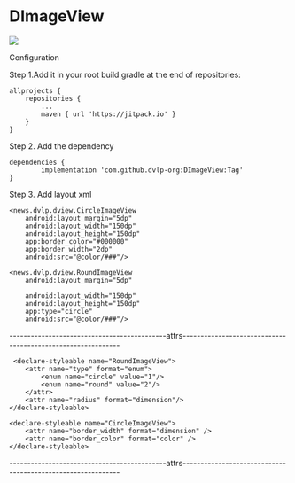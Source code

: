 # DImageView

[![](https://jitpack.io/v/dvlp-org/DImageView.svg)](https://jitpack.io/#dvlp-org/DImageView)

Configuration

 Step 1.Add it in your root build.gradle at the end of repositories:

	allprojects {
		repositories {
			...
			maven { url 'https://jitpack.io' }
		}
	}
  
  Step 2. Add the dependency
  
  	dependencies {
	        implementation 'com.github.dvlp-org:DImageView:Tag'
	}
  
   Step 3. Add layout xml
   
    <news.dvlp.dview.CircleImageView
        android:layout_margin="5dp"
        android:layout_width="150dp"
        android:layout_height="150dp"
        app:border_color="#000000"
        app:border_width="2dp"
        android:src="@color/###"/>

    <news.dvlp.dview.RoundImageView
        android:layout_margin="5dp"

        android:layout_width="150dp"
        android:layout_height="150dp"
        app:type="circle"
        android:src="@color/###"/>

--------------------------------------------attrs------------------------------------------------------------

     <declare-styleable name="RoundImageView">
        <attr name="type" format="enum">
            <enum name="circle" value="1"/>
            <enum name="round" value="2"/>
        </attr>
        <attr name="radius" format="dimension"/>
    </declare-styleable>

    <declare-styleable name="CircleImageView">
        <attr name="border_width" format="dimension" />
        <attr name="border_color" format="color" />
    </declare-styleable>
--------------------------------------------attrs------------------------------------------------------------        
        

